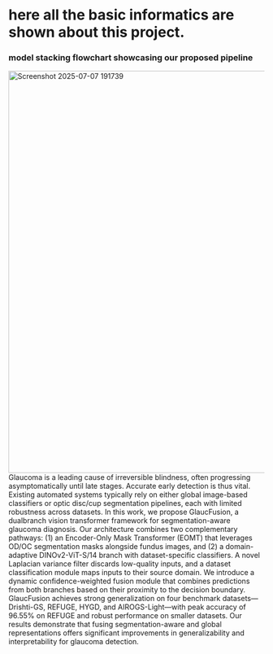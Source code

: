 # here all the basic informatics are shown about this project.
### model stacking flowchart showcasing our proposed pipeline
<img width="1889" height="791" alt="Screenshot 2025-07-07 191739" src="https://github.com/user-attachments/assets/9c888c49-d11c-4107-af53-57871c4383ca" />
Glaucoma is a leading cause of irreversible blindness, often progressing asymptomatically until late stages. Accurate early detection is thus vital. Existing automated systems typically rely on either global image-based classifiers or optic disc/cup segmentation pipelines, each with limited robustness across datasets. In this work, we propose GlaucFusion, a dualbranch vision transformer framework for segmentation-aware
glaucoma diagnosis. Our architecture combines two complementary pathways: (1) an Encoder-Only Mask Transformer (EOMT) that leverages OD/OC segmentation masks alongside fundus images, and (2) a domain-adaptive DINOv2-ViT-S/14 branch with dataset-specific classifiers. A novel Laplacian variance filter discards low-quality inputs, and a dataset classification module maps inputs to their source domain. We introduce a dynamic
confidence-weighted fusion module that combines predictions from both branches based on their proximity to the decision boundary. GlaucFusion achieves strong generalization on four benchmark datasets—Drishti-GS, REFUGE, HYGD, and AIROGS-Light—with peak accuracy of 96.55% on REFUGE and
robust performance on smaller datasets. Our results demonstrate that fusing segmentation-aware and global representations offers significant improvements in generalizability and interpretability for glaucoma detection.
